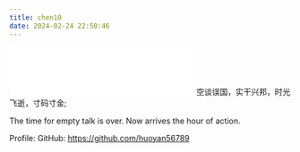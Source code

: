 ```yaml
---
title: chen10
date: 2024-02-24 22:50:46
---
```


<iframe frameborder="no" border="0" marginwidth="0" marginheight="0" width=330 height=86 src="//music.163.com/outchain/player?type=2&id=1299867&auto=1&height=66"></iframe>
空谈误国，实干兴邦，时光飞逝，寸码寸金;
</p>
The time for empty talk is over. Now arrives the hour of action.

Profile:
GitHub: https://github.com/huoyan56789

<!-- <img style="transform: rotate(90deg);margin-top:20%" src="./index/IMG_0134.JPG" width = "3024" height = "4032" alt="图片名称" /> -->
